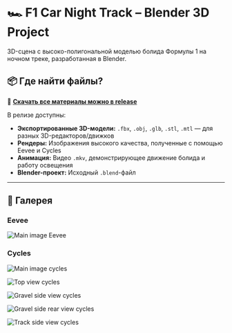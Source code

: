 # 🏎️ F1 Car Night Track – Blender 3D Project

3D-сцена с высоко-полигональной моделью болида Формулы 1 на ночном треке, разработанная в Blender.

## 📦 Где найти файлы?

🔗 **[Скачать все материалы можно в release](https://github.com/Remsely/mirea-blender-f1-car/releases/tag/1.0.0)**

В релизе доступны:
- **Экспортированные 3D-модели:** `.fbx`, `.obj`, `.glb`, `.stl`, `.mtl` — для разных 3D-редакторов/движков
- **Рендеры:** Изображения высокого качества, полученные с помощью Eevee и Cycles
- **Анимация:** Видео `.mkv`, демонстрирующее движение болида и работу освещения
- **Blender-проект:** Исходный `.blend`-файл

---

## 🌃 Галерея

### Eevee

![Main image Eevee](images/eevee/main_image_eevee.png)

### Cycles

![Main image cycles](images/cycles/main_image_cycles.png)

![Top view cycles](images/cycles/top_view_cycles.png)

![Gravel side view cycles](images/cycles/gravel_side_view_sycles.png)

![Gravel side rear view cycles](images/cycles/gravel_side_rear_view_sycles.png)

![Track side view cycles](images/cycles/track_side_view_sycles.png)
